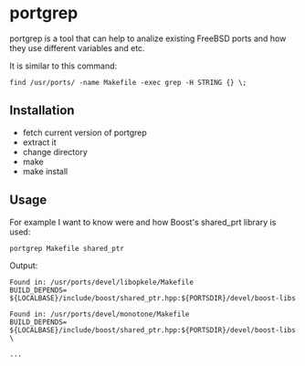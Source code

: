 # portgrep

portgrep is a tool that can help to analize existing FreeBSD ports and how they use different variables and etc.

It is similar to this command:
```
find /usr/ports/ -name Makefile -exec grep -H STRING {} \;
```

## Installation
- fetch current version of portgrep
- extract it
- change directory
- make
- make install

## Usage
For example I want to know were and how Boost's shared_prt library is used:

```
portgrep Makefile shared_ptr
```

Output:
```
Found in: /usr/ports/devel/libopkele/Makefile
BUILD_DEPENDS=  ${LOCALBASE}/include/boost/shared_ptr.hpp:${PORTSDIR}/devel/boost-libs

Found in: /usr/ports/devel/monotone/Makefile
BUILD_DEPENDS=  ${LOCALBASE}/include/boost/shared_ptr.hpp:${PORTSDIR}/devel/boost-libs \

...
```
